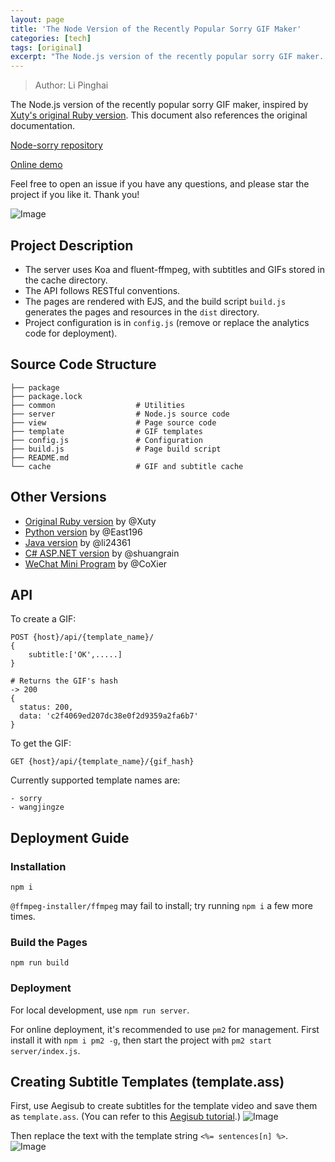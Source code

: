 ```yaml
---
layout: page
title: 'The Node Version of the Recently Popular Sorry GIF Maker'
categories: [tech]
tags: [original]
excerpt: "The Node.js version of the recently popular sorry GIF maker. The server uses Koa and fluent-ffmpeg, and the API follows RESTful conventions."
---
```


> Author: Li Pinghai

The Node.js version of the recently popular sorry GIF maker, inspired by [Xuty's original Ruby version](https://github.com/xtyxtyx/sorry). This document also references the original documentation.

[Node-sorry repository](https://github.com/LiPinghai/node-sorry)

[Online demo](http://gif.lipinghai.cn/index.html?from=segmentfault)

Feel free to open an issue if you have any questions, and please star the project if you like it. Thank you!

![Image](http://imgsrc.baidu.com/forum/pic/item/a98c4bc6a7efce1b86b10ccca351f3deb58f6585.gif)

## Project Description

* The server uses Koa and fluent-ffmpeg, with subtitles and GIFs stored in the cache directory.
* The API follows RESTful conventions.
* The pages are rendered with EJS, and the build script `build.js` generates the pages and resources in the `dist` directory.
* Project configuration is in `config.js` (remove or replace the analytics code for deployment).

## Source Code Structure

```
├── package
├── package.lock
├── common                  # Utilities
├── server                  # Node.js source code
├── view                    # Page source code
├── template                # GIF templates
├── config.js               # Configuration
├── build.js                # Page build script
├── README.md
└── cache                   # GIF and subtitle cache
```

## Other Versions

- [Original Ruby version](https://github.com/xtyxtyx/sorry) by @Xuty
- [Python version](https://github.com/East196/sorrypy) by @East196
- [Java version](https://github.com/li24361/sorryJava) by @li24361
- [C# ASP.NET version](https://github.com/shuangrain/SorryNet) by @shuangrain
- [WeChat Mini Program](https://github.com/CoXier/iemoji-wechat) by @CoXier

## API

To create a GIF:
```
POST {host}/api/{template_name}/
{
    subtitle:['OK',.....]
}

# Returns the GIF's hash
-> 200 
{
  status: 200,
  data: 'c2f4069ed207dc38e0f2d9359a2fa6b7'
}
```

To get the GIF:
```
GET {host}/api/{template_name}/{gif_hash}
```

Currently supported template names are:
```
- sorry
- wangjingze
```

## Deployment Guide

### Installation
```
npm i
```
`@ffmpeg-installer/ffmpeg` may fail to install; try running `npm i` a few more times.

### Build the Pages
```
npm run build
```

### Deployment

For local development, use `npm run server`.

For online deployment, it's recommended to use `pm2` for management. First install it with `npm i pm2 -g`, then start the project with `pm2 start server/index.js`.

## Creating Subtitle Templates (template.ass)

First, use Aegisub to create subtitles for the template video and save them as `template.ass`. (You can refer to this [Aegisub tutorial](https://tieba.baidu.com/p/1360405931).)
![Image](https://dn-coding-net-production-pp.qbox.me/56a213df-9ff7-41e0-9b6c-96b1f0fe2cb6.png)

Then replace the text with the template string `<%= sentences[n] %>`.
![Image](https://dn-coding-net-production-pp.qbox.me/6b07bc65-c3d7-4251-aad2-bd7b05af9102.png)
